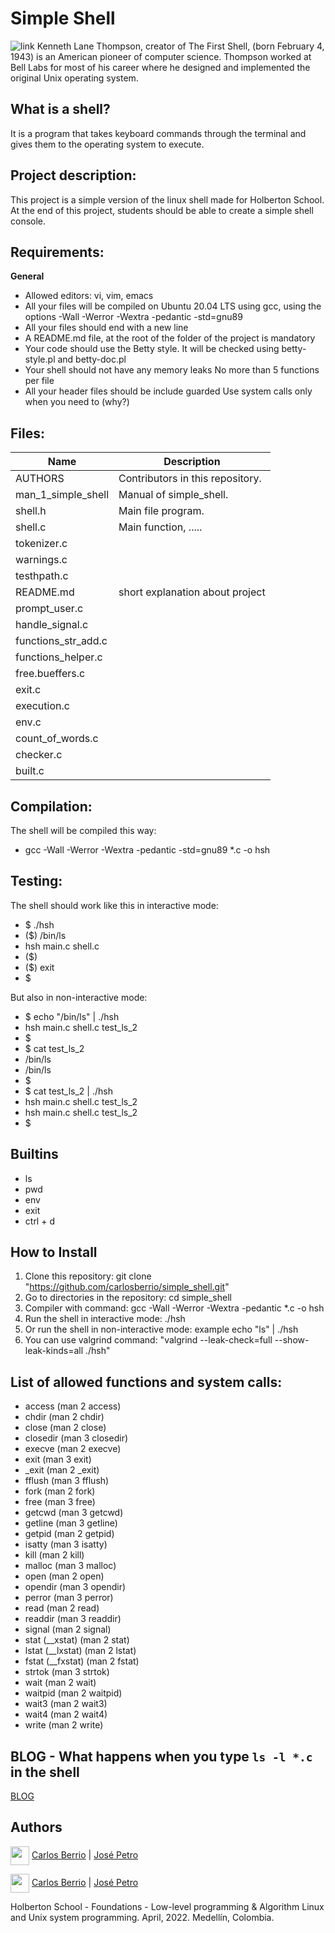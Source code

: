 # Simple Shell
![link](https://i.imgur.com/6kSqXN8.jpg)
Kenneth Lane Thompson, creator of The First Shell, (born February 4, 1943) is an American pioneer of computer science. Thompson worked at Bell Labs for most of his career where he designed and implemented the original Unix operating system.
## What is a **shell**?
It is a program that takes keyboard commands through the terminal and gives them to the operating system to execute.

## Project description:
This project is a simple version of the linux shell made for Holberton School.
At the end of this project, students should be able to create a simple shell console.

## Requirements:
**General**
* Allowed editors: vi, vim, emacs
* All your files will be compiled on Ubuntu 20.04 LTS using gcc, using the options -Wall -Werror -Wextra -pedantic -std=gnu89
* All your files should end with a new line
* A README.md file, at the root of the folder of the project is mandatory
* Your code should use the Betty style. It will be checked using betty-style.pl and betty-doc.pl
* Your shell should not have any memory leaks
No more than 5 functions per file
* All your header files should be include guarded
Use system calls only when you need to (why?)

## Files:
| Name | Description |
| ------------------------------ | -------------------------------------------- |
| AUTHORS | Contributors in this repository.|
| man_1_simple_shell | Manual of simple_shell. |
| shell.h | Main file program. |
| shell.c | Main function, ..... |
| tokenizer.c | |
| warnings.c |  |
| testhpath.c |  |
| README.md | short explanation about project |
| prompt_user.c |  |
| handle_signal.c |  |
| functions_str_add.c |  |
| functions_helper.c |  |
| free.bueffers.c |  |
| exit.c |  |
| execution.c |  |
| env.c |  |
| count_of_words.c |  |
| checker.c |  |
| built.c |  |

## Compilation:
The shell will be compiled this way:
* gcc -Wall -Werror -Wextra -pedantic -std=gnu89 *.c -o hsh

## Testing:
The shell should work like this in interactive mode:
* $ ./hsh
* ($) /bin/ls
* hsh main.c shell.c
* ($)
* ($) exit
* $

But also in non-interactive mode:
* $ echo "/bin/ls" | ./hsh
* hsh main.c shell.c test_ls_2
* $
* $ cat test_ls_2
* /bin/ls
* /bin/ls
* $
* $ cat test_ls_2 | ./hsh
* hsh main.c shell.c test_ls_2
* hsh main.c shell.c test_ls_2
* $

## Builtins
 - ls
 - pwd
 - env
 - exit
 - ctrl + d

## How to Install
1. Clone this repository: git clone "https://github.com/carlosberrio/simple_shell.git"
2. Go to directories in the repository: cd simple_shell
3. Compiler with command: gcc -Wall -Werror -Wextra -pedantic *.c -o hsh
4. Run the shell in interactive mode: ./hsh
5. Or run the shell in non-interactive mode: example echo "ls" | ./hsh
6. You can use valgrind command: "valgrind --leak-check=full --show-leak-kinds=all ./hsh"

## List of allowed functions and system calls:
* access (man 2 access)
* chdir (man 2 chdir)
* close (man 2 close)
* closedir (man 3 closedir)
* execve (man 2 execve)
* exit (man 3 exit)
* _exit (man 2 _exit)
* fflush (man 3 fflush)
* fork (man 2 fork)
* free (man 3 free)
* getcwd (man 3 getcwd)
* getline (man 3 getline)
* getpid (man 2 getpid)
* isatty (man 3 isatty)
* kill (man 2 kill)
* malloc (man 3 malloc)
* open (man 2 open)
* opendir (man 3 opendir)
* perror (man 3 perror)
* read (man 2 read)
* readdir (man 3 readdir)
* signal (man 2 signal)
* stat (__xstat) (man 2 stat)
* lstat (__lxstat) (man 2 lstat)
* fstat (__fxstat) (man 2 fstat)
* strtok (man 3 strtok)
* wait (man 2 wait)
* waitpid (man 2 waitpid)
* wait3 (man 2 wait3)
* wait4 (man 2 wait4)
* write (man 2 write)

## BLOG - What happens when you type `ls -l *.c` in the shell
[BLOG](https://medium.com/@4634/9af1e0f08220)

## Authors
<img src = https://cdn-icons-png.flaticon.com/512/25/25231.png width = "30xp" align= 'center'/> [ Carlos Berrio](https://github.com/carlosberrio) | [José Petro](https://github.com/Giu13sse)

<img src = https://cdn-icons-png.flaticon.com/512/60/60580.png width = "30xp" align= 'center'/> [Carlos Berrio](https://twitter.com/CarlosBerro6) | [José Petro](https://twitter.com/Rex_Giusse)

Holberton School - Foundations - Low-level programming & Algorithm  Linux and Unix system programming.
April, 2022. Medellín, Colombia.
